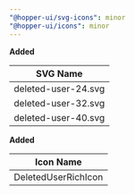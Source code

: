 ```yaml
---
"@hopper-ui/svg-icons": minor
"@hopper-ui/icons": minor
---
```


**Added**

| SVG Name                             |
| ------------------------------------ |
| deleted-user-24.svg                  |
| deleted-user-32.svg                  |
| deleted-user-40.svg                  |


**Added**

| Icon Name                            |
| ------------------------------------ |
| DeletedUserRichIcon                  |

